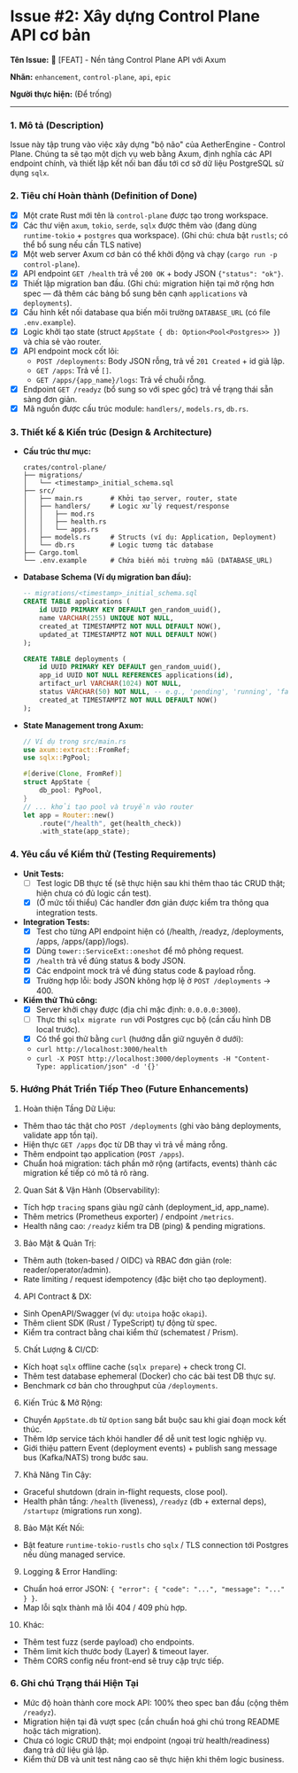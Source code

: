 # Issue #2: Xây dựng Control Plane API cơ bản

**Tên Issue:** 🚀 [FEAT] - Nền tảng Control Plane API với Axum

**Nhãn:** `enhancement`, `control-plane`, `api`, `epic`

**Người thực hiện:** (Để trống)

---

### 1. Mô tả (Description)
Issue này tập trung vào việc xây dựng "bộ não" của AetherEngine - Control Plane. Chúng ta sẽ tạo một dịch vụ web bằng Axum, định nghĩa các API endpoint chính, và thiết lập kết nối ban đầu tới cơ sở dữ liệu PostgreSQL sử dụng `sqlx`.

### 2. Tiêu chí Hoàn thành (Definition of Done)
- [x] Một crate Rust mới tên là `control-plane` được tạo trong workspace.
- [x] Các thư viện `axum`, `tokio`, `serde`, `sqlx` được thêm vào (đang dùng `runtime-tokio` + `postgres` qua workspace). (Ghi chú: chưa bật `rustls`; có thể bổ sung nếu cần TLS native) 
- [x] Một web server Axum cơ bản có thể khởi động và chạy (`cargo run -p control-plane`).
- [x] API endpoint `GET /health` trả về `200 OK` + body JSON `{"status": "ok"}`.
- [x] Thiết lập migration ban đầu. (Ghi chú: migration hiện tại mở rộng hơn spec — đã thêm các bảng bổ sung bên cạnh `applications` và `deployments`).
- [x] Cấu hình kết nối database qua biến môi trường `DATABASE_URL` (có file `.env.example`).
- [x] Logic khởi tạo state (struct `AppState { db: Option<Pool<Postgres>> }`) và chia sẻ vào router.
- [x] API endpoint mock cốt lõi:
  - `POST /deployments`: Body JSON rỗng, trả về `201 Created` + id giả lập.
  - `GET /apps`: Trả về `[]`.
  - `GET /apps/{app_name}/logs`: Trả về chuỗi rỗng.
- [x] Endpoint `GET /readyz` (bổ sung so với spec gốc) trả về trạng thái sẵn sàng đơn giản.
- [x] Mã nguồn được cấu trúc module: `handlers/`, `models.rs`, `db.rs`.

### 3. Thiết kế & Kiến trúc (Design & Architecture)
- **Cấu trúc thư mục:**
  ```
  crates/control-plane/
  ├── migrations/
  │   └── <timestamp>_initial_schema.sql
  ├── src/
  │   ├── main.rs       # Khởi tạo server, router, state
  │   ├── handlers/     # Logic xử lý request/response
  │   │   ├── mod.rs
  │   │   ├── health.rs
  │   │   └── apps.rs
  │   ├── models.rs     # Structs (ví dụ: Application, Deployment)
  │   └── db.rs         # Logic tương tác database
  ├── Cargo.toml
  └── .env.example      # Chứa biến môi trường mẫu (DATABASE_URL)
  ```
- **Database Schema (Ví dụ migration ban đầu):**
  ```sql
  -- migrations/<timestamp>_initial_schema.sql
  CREATE TABLE applications (
      id UUID PRIMARY KEY DEFAULT gen_random_uuid(),
      name VARCHAR(255) UNIQUE NOT NULL,
      created_at TIMESTAMPTZ NOT NULL DEFAULT NOW(),
      updated_at TIMESTAMPTZ NOT NULL DEFAULT NOW()
  );

  CREATE TABLE deployments (
      id UUID PRIMARY KEY DEFAULT gen_random_uuid(),
      app_id UUID NOT NULL REFERENCES applications(id),
      artifact_url VARCHAR(1024) NOT NULL,
      status VARCHAR(50) NOT NULL, -- e.g., 'pending', 'running', 'failed'
      created_at TIMESTAMPTZ NOT NULL DEFAULT NOW()
  );
  ```
- **State Management trong Axum:**
  ```rust
  // Ví dụ trong src/main.rs
  use axum::extract::FromRef;
  use sqlx::PgPool;

  #[derive(Clone, FromRef)]
  struct AppState {
      db_pool: PgPool,
  }
  // ... khởi tạo pool và truyền vào router
  let app = Router::new()
      .route("/health", get(health_check))
      .with_state(app_state);
  ```

### 4. Yêu cầu về Kiểm thử (Testing Requirements)
- **Unit Tests:**
  - [ ] Test logic DB thực tế (sẽ thực hiện sau khi thêm thao tác CRUD thật; hiện chưa có đủ logic cần test).
  - [x] (Ở mức tối thiểu) Các handler đơn giản được kiểm tra thông qua integration tests.
- **Integration Tests:**
  - [x] Test cho từng API endpoint hiện có (/health, /readyz, /deployments, /apps, /apps/{app}/logs).
  - [x] Dùng `tower::ServiceExt::oneshot` để mô phỏng request.
  - [x] `/health` trả về đúng status & body JSON.
  - [x] Các endpoint mock trả về đúng status code & payload rỗng.
  - [x] Trường hợp lỗi: body JSON không hợp lệ ở `POST /deployments` → 400.
- **Kiểm thử Thủ công:**
  - [x] Server khởi chạy được (địa chỉ mặc định: `0.0.0.0:3000`).
  - [ ] Thực thi `sqlx migrate run` với Postgres cục bộ (cần cấu hình DB local trước). 
  - [x] Có thể gọi thử bằng `curl` (hướng dẫn giữ nguyên ở dưới):
   - `curl http://localhost:3000/health`
   - `curl -X POST http://localhost:3000/deployments -H "Content-Type: application/json" -d '{}'`

### 5. Hướng Phát Triển Tiếp Theo (Future Enhancements)
1. Hoàn thiện Tầng Dữ Liệu:
  - Thêm thao tác thật cho `POST /deployments` (ghi vào bảng deployments, validate app tồn tại).
  - Hiện thực `GET /apps` đọc từ DB thay vì trả về mảng rỗng.
  - Thêm endpoint tạo application (`POST /apps`).
  - Chuẩn hoá migration: tách phần mở rộng (artifacts, events) thành các migration kế tiếp có mô tả rõ ràng.
2. Quan Sát & Vận Hành (Observability):
  - Tích hợp `tracing` spans giàu ngữ cảnh (deployment_id, app_name).
  - Thêm metrics (Prometheus exporter) / endpoint `/metrics`.
  - Health nâng cao: `/readyz` kiểm tra DB (ping) & pending migrations.
3. Bảo Mật & Quản Trị:
  - Thêm auth (token-based / OIDC) và RBAC đơn giản (role: reader/operator/admin).
  - Rate limiting / request idempotency (đặc biệt cho tạo deployment).
4. API Contract & DX:
  - Sinh OpenAPI/Swagger (ví dụ: `utoipa` hoặc `okapi`).
  - Thêm client SDK (Rust / TypeScript) tự động từ spec.
  - Kiểm tra contract bằng chai kiểm thử (schematest / Prism).
5. Chất Lượng & CI/CD:
  - Kích hoạt `sqlx` offline cache (`sqlx prepare`) + check trong CI.
  - Thêm test database ephemeral (Docker) cho các bài test DB thực sự.
  - Benchmark cơ bản cho throughput của `/deployments`.
6. Kiến Trúc & Mở Rộng:
  - Chuyển `AppState.db` từ `Option` sang bắt buộc sau khi giai đoạn mock kết thúc.
  - Thêm lớp service tách khỏi handler để dễ unit test logic nghiệp vụ.
  - Giới thiệu pattern Event (deployment events) + publish sang message bus (Kafka/NATS) trong bước sau.
7. Khả Năng Tin Cậy:
  - Graceful shutdown (drain in-flight requests, close pool).
  - Health phân tầng: `/health` (liveness), `/readyz` (db + external deps), `/startupz` (migrations run xong).
8. Bảo Mật Kết Nối:
  - Bật feature `runtime-tokio-rustls` cho `sqlx` / TLS connection tới Postgres nếu dùng managed service.
9. Logging & Error Handling:
  - Chuẩn hoá error JSON: `{ "error": { "code": "...", "message": "..." } }`.
  - Map lỗi sqlx thành mã lỗi 404 / 409 phù hợp.
10. Khác:
  - Thêm test fuzz (serde payload) cho endpoints.
  - Thêm limit kích thước body (Layer) & timeout layer.
  - Thêm CORS config nếu front-end sẽ truy cập trực tiếp.

### 6. Ghi chú Trạng thái Hiện Tại
- Mức độ hoàn thành core mock API: 100% theo spec ban đầu (cộng thêm `/readyz`).
- Migration hiện tại đã vượt spec (cần chuẩn hoá ghi chú trong README hoặc tách migration).
- Chưa có logic CRUD thật; mọi endpoint (ngoại trừ health/readiness) đang trả dữ liệu giả lập.
- Kiểm thử DB và unit test nâng cao sẽ thực hiện khi thêm logic business.
